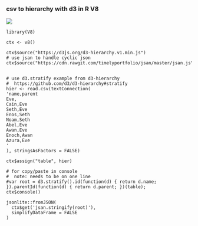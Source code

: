 ### csv to hierarchy with d3 in R V8

<img src = "https://timelyportfolio.github.io/ooms-polyglot/d3_in_R_v8_console.gif"></img>


```
library(V8)

ctx <- v8()

ctx$source("https://d3js.org/d3-hierarchy.v1.min.js")
# use jsan to handle cyclic json
ctx$source("https://cdn.rawgit.com/timelyportfolio/jsan/master/jsan.js")


# use d3.stratify example from d3-hierarchy
#  https://github.com/d3/d3-hierarchy#stratify
hier <- read.csv(textConnection(
'name,parent
Eve,
Cain,Eve
Seth,Eve
Enos,Seth
Noam,Seth
Abel,Eve
Awan,Eve
Enoch,Awan
Azura,Eve
'
), stringsAsFactors = FALSE)

ctx$assign("table", hier)

# for copy/paste in console
#  note: needs to be on one line
#var root = d3.stratify().id(function(d) { return d.name; }).parentId(function(d) { return d.parent; })(table);
ctx$console()

jsonlite::fromJSON(
  ctx$get('jsan.stringify(root)'),
  simplifyDataFrame = FALSE
)
```
